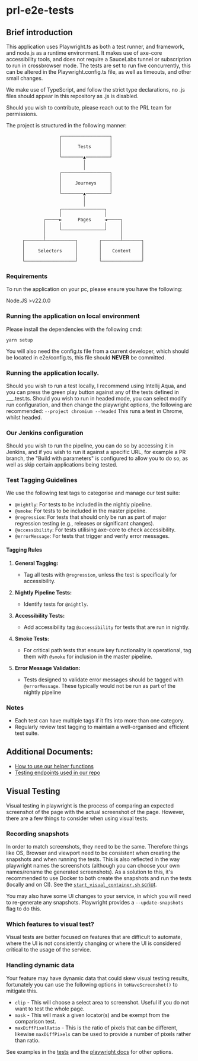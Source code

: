 # prl-e2e-tests

## Brief introduction

This application uses Playwright.ts as both a test runner, and framework, and node.js as a runtime environment. It makes use of axe-core accessibility tools, and does not require a SauceLabs tunnel or subscription to run in crossbrowser mode. The tests are set to run five concurrently, this can be altered in the Playwright.config.ts file, as well as timeouts, and other small changes.

We make use of TypeScript, and follow the strict type declarations, no .js files should appear in this repository as .js is disabled.

Should you wish to contribute, please reach out to the PRL team for permissions.

The project is structured in the following manner:

                        ┌──────────────────┐
                        │                  │
                        │      Tests       │
                        │                  │
                        └────────▲─────────┘
                                 │
                                 │
                        ┌──────────────────┐
                        │                  │
                        │     Journeys     │
                        │                  │
                        └────────▲─────────┘
                                 │
                                 │
                        ┌────────────────┐
                        │                │
                  ┌─────►      Pages     ◄─────┐
                  │     │                │     │
                  │     └────────────────┘     │
                  │                            │
          ┌───────┴───────────┐        ┌───────┴───────┐
          │                   │        │               │
          │     Selectors     │        │    Content    │
          │                   │        │               │
          └───────────────────┘        └───────────────┘

### Requirements

To run the application on your pc, please ensure you have the following:

Node.JS >v22.0.0

### Running the application on local environment

Please install the dependencies with the following cmd:

`yarn setup`

You will also need the config.ts file from a current developer, which should be located in e2e/config.ts, this file should **NEVER** be committed.

### Running the application locally.

Should you wish to run a test locally, I recommend using Intellij Aqua, and you can press the green play button against any of the tests defined in \_\_\_.test.ts.
Should you wish to run in headed mode, you can select modify run configuration, and then change the playwright options, the following are recommended:
`--project chromium --headed`
This runs a test in Chrome, whilst headed.

### Our Jenkins configuration

Should you wish to run the pipeline, you can do so by accessing it in Jenkins, and if you wish to run it against a specific URL, for example a PR branch, the "Build with parameters" is configured to allow you to do so, as well as skip certain applications being tested.

### Test Tagging Guidelines

We use the following test tags to categorise and manage our test suite:

- `@nightly`: For tests to be included in the nightly pipeline.
- `@smoke`: For tests to be included in the master pipeline.
- `@regression`: For tests that should only be run as part of major regression testing (e.g., releases or significant changes).
- `@accessibility`: For tests utilising axe-core to check accessibility.
- `@errorMessage`: For tests that trigger and verify error messages.

#### Tagging Rules

1. **General Tagging:**
   - Tag all tests with `@regression`, unless the test is specifically for accessibility.
2. **Nightly Pipeline Tests:**

   - Identify tests for `@nightly`.

3. **Accessibility Tests:**

   - Add accessibility tag `@accessibility` for tests that are run in nightly.

4. **Smoke Tests:**

   - For critical path tests that ensure key functionality is operational, tag them with `@smoke` for inclusion in the master pipeline.

5. **Error Message Validation:**
   - Tests designed to validate error messages should be tagged with `@errorMessage`. These typically would not be run as part of the nightly pipeline

### Notes

- Each test can have multiple tags if it fits into more than one category.
- Regularly review test tagging to maintain a well-organised and efficient test suite.
## Additional Documents:

- [How to use our helper functions](https://cjscommonplatform.sharepoint.com/sites/PrivateLawQA/SitePages/Helper-Functions.aspx)
- [Testing endpoints used in our repo](https://cjscommonplatform.sharepoint.com/sites/PrivateLawQA/SitePages/Testing-endpoints.aspx)

## Visual Testing

Visual testing in playwright is the process of comparing an expected screenshot of the page with the actual screenshot of the page. However, there are a few things to consider when using visual tests.

### Recording snapshots

In order to match screenshots, they need to be the same. Therefore things like OS, Browser and viewport need to be consistent when creating the snapshots and when running the tests. This is also reflected in the way playwright names the screenshots (although you can choose your own names/rename the generated screenshots).
As a solution to this, it's recommended to use Docker to both create the snapshots and run the tests (locally and on CI). See the [`start_visual_container.sh` script](https://github.com/hmcts/prl-e2e-tests/blob/master/scripts/start_visual_container.sh).

You may also have some UI changes to your service, in which you will need to re-generate any snapshots. Playwright provides a `--update-snapshots` flag to do this.

### Which features to visual test?

Visual tests are better focused on features that are difficult to automate, where the UI is not consistently changing or where the UI is considered critical to the usage of the service.

### Handling dynamic data

Your feature may have dynamic data that could skew visual testing results, fortunately you can use the following options in `toHaveScreenshot()` to mitigate this.

- `clip` - This will choose a select area to screenshot. Useful if you do not want to test the whole page.
- `mask` - This will mask a given locator(s) and be exempt from the comparison test.
- `maxDiffPixelRatio` - This is the ratio of pixels that can be different, likewise `maxDiffPixels` can be used to provide a number of pixels rather than ratio.

See examples in the [tests](https://github.com/hmcts/tcoe-playwright-example/blob/master/playwright-e2e/tests/visual-tests.spec.ts) and the [playwright docs](https://playwright.dev/docs/api/class-pageassertions#page-assertions-to-have-screenshot-2) for other options.
